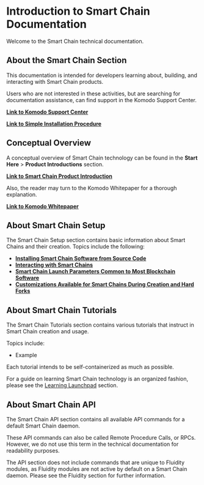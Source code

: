 # Introduction to Smart Chain Documentation 

Welcome to the Smart Chain technical documentation.

## About the Smart Chain Section

This documentation is intended for developers learning about, building, and interacting with Smart Chain products.

Users who are not interested in these activities, but are searching for documentation assistance, can find support in the Komodo Support Center.

[<b>Link to Komodo Support Center</b>](https://support.komodoplatform.com/support/home)

[<b>Link to Simple Installation Procedure</b>](../basic-docs/start-here/about-komodo-platform/simple-installations.html#simple-installations)

## Conceptual Overview

A conceptual overview of Smart Chain technology can be found in the <b>Start Here</b> > <b>Product Introductions</b> section.

[<b>Link to Smart Chain Product Introduction</b>](../basic-docs/start-here/about-komodo-platform/product-introductions.html#smart-chains-fluidity)

Also, the reader may turn to the Komodo Whitepaper for a thorough explanation.

[<b>Link to Komodo Whitepaper</b>](https://komodoplatform.com/whitepaper)

## About Smart Chain Setup

The Smart Chain Setup section contains basic information about Smart Chains and their creation. Topics include the following:

- [<b>Installing Smart Chain Software from Source Code</b>](../basic-docs/smart-chains/smart-chain-setup/installing-from-source.html#installing-smart-chain-software-from-source-code)
- [<b>Interacting with Smart Chains</b>](../basic-docs/smart-chains/smart-chain-setup/interacting-with-smart-chains.html)
- [<b>Smart Chain Launch Parameters Common to Most Blockchain Software</b>](../basic-docs/smart-chains/smart-chain-setup/basic-launch-parameters.html#accessing-the-coin-daemon-remotely)
- [<b>Customizations Available for Smart Chains During Creation and Hard Forks </b>](../basic-docs/smart-chains/smart-chain-setup/smart-chain-customizations.html#smart-chain-customizations)


## About Smart Chain Tutorials

The Smart Chain Tutorials section contains various tutorials that instruct in Smart Chain creation and usage.

Topics include:

- Example

Each tutorial intends to be self-containerized as much as possible.

For a guide on learning Smart Chain technology is an organized fashion, please see the [Learning Launchpad]() section.

## About Smart Chain API

The Smart Chain API section contains all available API commands for a default Smart Chain daemon.

These API commands can also be called Remote Procedure Calls, or RPCs. However, we do not use this term in the technical documentation for readability purposes.

The API section does not include commands that are unique to Fluidity modules, as Fluidity modules are not active by default on a Smart Chain daemon. Please see the Fluidity section for further information.
